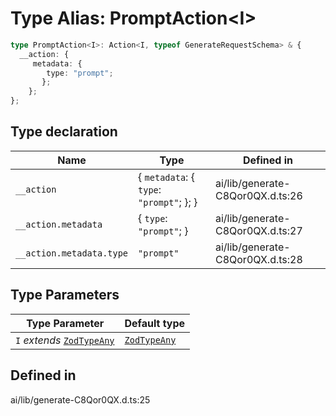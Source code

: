 # Type Alias: PromptAction\<I\>

```ts
type PromptAction<I>: Action<I, typeof GenerateRequestSchema> & {
  __action: {
     metadata: {
        type: "prompt";
       };
    };
};
```

## Type declaration

| Name | Type | Defined in |
| ------ | ------ | ------ |
| `__action` | \{ `metadata`: \{ `type`: `"prompt"`; \}; \} | ai/lib/generate-C8Qor0QX.d.ts:26 |
| `__action.metadata` | \{ `type`: `"prompt"`; \} | ai/lib/generate-C8Qor0QX.d.ts:27 |
| `__action.metadata.type` | `"prompt"` | ai/lib/generate-C8Qor0QX.d.ts:28 |

## Type Parameters

| Type Parameter | Default type |
| ------ | ------ |
| `I` *extends* [`ZodTypeAny`](../namespaces/z/type-aliases/ZodTypeAny.md) | [`ZodTypeAny`](../namespaces/z/type-aliases/ZodTypeAny.md) |

## Defined in

ai/lib/generate-C8Qor0QX.d.ts:25
